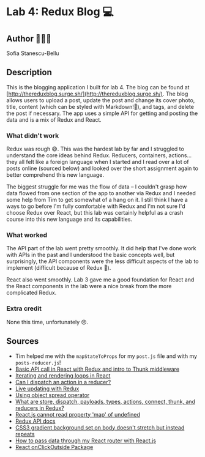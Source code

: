 # Lab 4: Redux Blog 💻
## Author 👩🏻‍💻
Sofia Stanescu-Bellu

## Description
This is the blogging application I built for lab 4. The blog can be found at [http://thereduxblog.surge.sh/](http://thereduxblog.surge.sh/). The blog allows users to upload a post, update the post and change its cover photo, title, content (which can be styled with Markdown!🎉), and tags, and delete the post if necessary. The app uses a simple API for getting and posting the data and is a mix of Redux and React.

### What didn't work
Redux was rough 😅. This was the hardest lab by far and I struggled to understand the core ideas behind Redux. Reducers, containers, actions... they all felt like a foreign language when I started and I read over a lot of posts online (sourced below) and looked over the short assignment again to better comprehend this new language.

The biggest struggle for me was the flow of data – I couldn't grasp how data flowed from one section of the app to another via Redux and I needed some help from Tim to get somewhat of a hang on it. I still think I have a ways to go before I'm fully comfortable with Redux and I'm not sure I'd choose Redux over React, but this lab was certainly helpful as a crash course into this new language and its capabilities.

### What worked
The API part of the lab went pretty smoothly. It did help that I've done work with APIs in the past and I understood the basic concepts well, but surprisingly, the API components were the less difficult aspects of the lab to implement (difficult because of Redux 😬). 

React also went smoothly. Lab 3 gave me a good foundation for React and the React components in the lab were a nice break from the more complicated Redux.

### Extra credit
None this time, unfortunately 😞.

## Sources
* Tim helped me with the `mapStateToProps` for my `post.js` file and with my `posts-reducer.js`!
* [Basic API call in React with Redux and intro to Thunk middleware](https://medium.com/@colinlmcdonald/basic-api-call-in-react-with-redux-and-intro-to-thunk-middleware-bd5244cef180)
* [Iterating and rendering loops in React](https://thinkster.io/tutorials/iterating-and-rendering-loops-in-react)
* [Can I dispatch an action in a reducer?](https://stackoverflow.com/questions/36730793/can-i-dispatch-an-action-in-reducer)
* [Live updating with Redux](https://www.fullstackreact.com/30-days-of-react/day-20/)
* [Using object spread operator](https://redux.js.org/recipes/using-object-spread-operator)
* [What are store, dispatch, payloads, types, actions, connect, thunk, and reducers in Redux?](https://stackoverflow.com/questions/43246882/what-are-store-dispatch-payloads-types-actions-connect-thunk-reducers-in)
* [React.js cannot read property 'map' of undefined](https://stackoverflow.com/questions/44447825/react-js-cannot-read-property-map-of-undefined)
* [Redux API docs](https://github.com/reactjs/react-redux/blob/master/docs/api.md)
* [CSS3 gradient background set on body doesn't stretch but instead repeats](https://stackoverflow.com/questions/2869212/css3-gradient-background-set-on-body-doesnt-stretch-but-instead-repeats)
* [How to pass data through my React router with React.js](https://stackoverflow.com/questions/45069824/how-to-pass-data-through-my-react-router-with-reactjs)
* [React onClickOutside Package](https://github.com/Pomax/react-onclickoutside)

